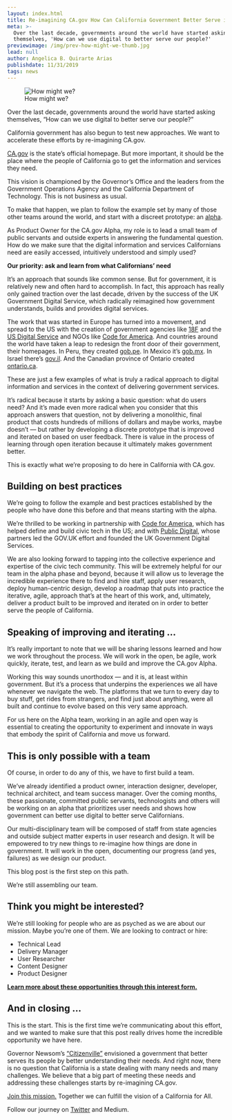 ```yaml
---
layout: index.html
title: Re-imagining CA.gov How Can California Government Better Serve its People?
meta: >-
  Over the last decade, governments around the world have started asking
  themselves, 'How can we use digital to better serve our people?'
previewimage: /img/prev-how-might-we-thumb.jpg
lead: null
author: Angelica B. Quirarte Arias
publishdate: 11/31/2019
tags: news
---
```

<figure class="figure"><img alt="How might we?" class="" width="" height="" src="../img/how-might-we.jpeg"><figcaption class="figure-caption">How might we?</figcaption></figure>

Over the last decade, governments around the world have started asking themselves, “How can we use digital to better serve our people?”

California government has also begun to test new approaches. We want to accelerate these efforts by re-imagining CA.gov.

[CA.gov](https://www.ca.gov/) is the state’s official homepage. But more important, it should be the place where the people of California go to get the information and services they need.

This vision is championed by the Governor’s Office and the leaders from the Government Operations Agency and the California Department of Technology. This is not business as usual.

To make that happen, we plan to follow the example set by many of those other teams around the world, and start with a discreet prototype: an [alpha](https://www.gov.uk/service-manual/agile-delivery/how-the-alpha-phase-works).

As Product Owner for the CA.gov Alpha, my role is to lead a small team of public servants and outside experts in answering the fundamental question. How do we make sure that the digital information and services Californians need are easily accessed, intuitively understood and simply used?

**Our priority: ask and learn from what Californians’ need**

It’s an approach that sounds like common sense. But for government, it is relatively new and often hard to accomplish. In fact, this approach has really only gained traction over the last decade, driven by the success of the UK Government Digital Service, which radically reimagined how government understands, builds and provides digital services.

The work that was started in Europe has turned into a movement, and spread to the US with the creation of government agencies like [18F](https://18f.gsa.gov/) and the [US Digital Service](https://usds.gov/) and NGOs like [Code for America](https://www.codeforamerica.org/). And countries around the world have taken a leap to redesign the front door of their government, their homepages. In Peru, they created [gob.pe](https://www.gob.pe/). In Mexico it’s [gob.mx](https://www.gob.mx/). In Israel there’s [gov.il](https://www.gov.il/). And the Canadian province of Ontario created [ontario.ca](https://www.ontario.ca/page/government-ontario).

These are just a few examples of what is truly a radical approach to digital information and services in the context of delivering government services.

It’s radical because it starts by asking a basic question: what do users need? And it’s made even more radical when you consider that this approach answers that question, not by delivering a monolithic, final product that costs hundreds of millions of dollars and maybe works, maybe doesn’t — but rather by developing a discrete prototype that is improved and iterated on based on user feedback. There is value in the process of learning through open iteration because it ultimately makes government better.

This is exactly what we’re proposing to do here in California with CA.gov.

## Building on best practices

We’re going to follow the example and best practices established by the people who have done this before and that means starting with the alpha.

We’re thrilled to be working in partnership with [Code for America](https://www.codeforamerica.org/), which has helped define and build civic tech in the US; and with [Public Digital](https://public.digital/), whose partners led the GOV.UK effort and founded the UK Government Digital Services.

We are also looking forward to tapping into the collective experience and expertise of the civic tech community. This will be extremely helpful for our team in the alpha phase and beyond, because it will allow us to leverage the incredible experience there to find and hire staff, apply user research, deploy human-centric design, develop a roadmap that puts into practice the iterative, agile, approach that’s at the heart of this work, and, ultimately, deliver a product built to be improved and iterated on in order to better serve the people of California.

## Speaking of improving and iterating ...

It’s really important to note that we will be sharing lessons learned and how we work throughout the process. We will work in the open, be agile, work quickly, iterate, test, and learn as we build and improve the CA.gov Alpha.

Working this way sounds unorthodox — and it is, at least within government. But it’s a process that underpins the experiences we all have whenever we navigate the web. The platforms that we turn to every day to buy stuff, get rides from strangers, and find just about anything, were all built and continue to evolve based on this very same approach.

For us here on the Alpha team, working in an agile and open way is essential to creating the opportunity to experiment and innovate in ways that embody the spirit of California and move us forward.

## This is only possible with a team

Of course, in order to do any of this, we have to first build a team.

We’ve already identified a product owner, interaction designer, developer, technical architect, and team success manager. Over the coming months, these passionate, committed public servants, technologists and others will be working on an alpha that prioritizes user needs and shows how government can better use digital to better serve Californians.

Our multi-disciplinary team will be composed of staff from state agencies and outside subject matter experts in user research and design. It will be empowered to try new things to re-imagine how things are done in government. It will work in the open, documenting our progress (and yes, failures) as we design our product.

This blog post is the first step on this path.

We’re still assembling our team.

## Think you might be interested?

We’re still looking for people who are as psyched as we are about our mission. Maybe you’re one of them. We are looking to contract or hire:

*   Technical Lead
*   Delivery Manager
*   User Researcher
*   Content Designer
*   Product Designer

**[Learn more about these opportunities through this interest form.](https://govops.forms.fm/interest-form-ca-gov-alpha-team/)**

## And in closing ...

This is the start. This is the first time we’re communicating about this effort, and we wanted to make sure that this post really drives home the incredible opportunity we have here.

Governor Newsom’s [“Citizenville”](https://en.wikipedia.org/wiki/Citizenville%29) envisioned a government that better serves its people by better understanding their needs. And right now, there is no question that California is a state dealing with many needs and many challenges. We believe that a big part of meeting these needs and addressing these challenges starts by re-imagining CA.gov.

[Join this mission.](https://govops.forms.fm/interest-form-ca-gov-alpha-team/forms/7391) Together we can fulfill the vision of a California for All.

Follow our journey on [Twitter](https://twitter.com/CAdotGov) and Medium.

